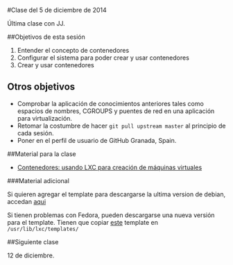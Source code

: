 #Clase del 5 de diciembre de 2014

Última clase con JJ.

##Objetivos de esta sesión

1. Entender el concepto de contenedores
2. Configurar el sistema para poder crear y usar contenedores
3. Crear y usar contenedores

## Otros objetivos

* Comprobar la aplicación de conocimientos anteriores tales como espacios de nombres, CGROUPS y puentes de red en una aplicación para virtualización.
* Retomar la costumbre de hacer `git pull upstream master` al principio de cada sesión.
* Poner en el perfil de usuario de GitHub Granada, Spain. 

##Material para la clase

* [Contenedores: usando LXC para creación de máquinas virtuales](http://jj.github.io/CC/documentos/temas/Contenedores)

###Material adicional

Si quieren agregar el template para descargarse la ultima version de debian, accedan [aqui](http://freedomboxblog.nl/wp-content/uploads/lxc-debian-wheezy.gz)

Si tienen problemas con Fedora, pueden descargarse una nueva versión para el template.
Tienen que copiar [este](https://github.com/fajarnugraha/lxc/blob/master/templates/lxc-fedora.in)
template en `/usr/lib/lxc/templates/`


##Siguiente clase

12 de diciembre.
